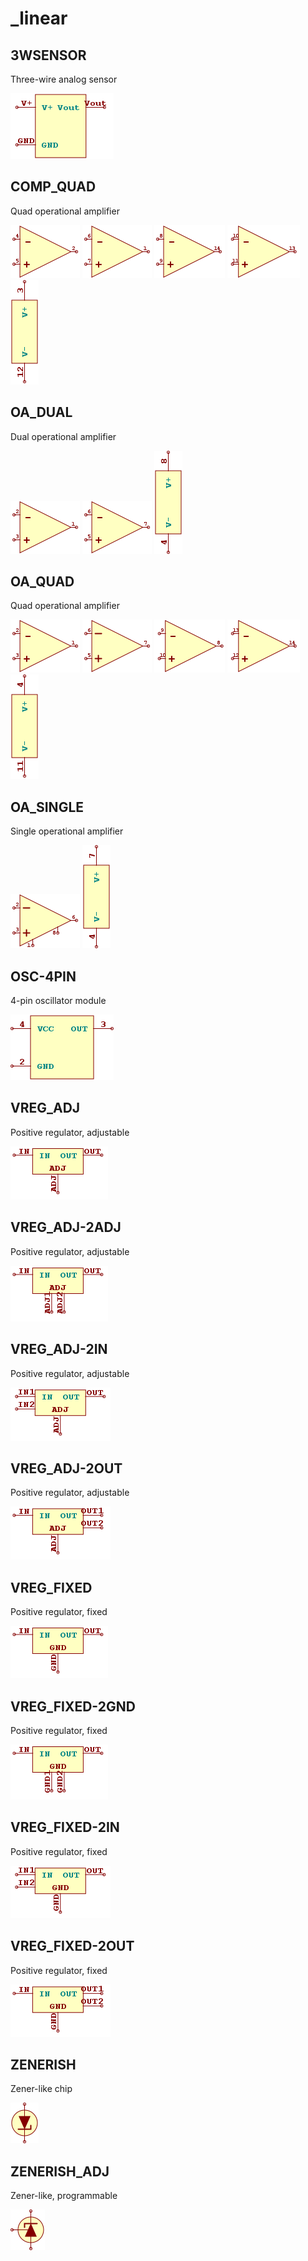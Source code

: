 # _linear

## 3WSENSOR
Three-wire analog sensor

![3WSENSOR__1__1](/images/_linear__3WSENSOR__1__1.png?raw=true) 

## COMP_QUAD
Quad operational amplifier

![COMP_QUAD__1__1](/images/_linear__COMP_QUAD__1__1.png?raw=true) 
![COMP_QUAD__2__1](/images/_linear__COMP_QUAD__2__1.png?raw=true) 
![COMP_QUAD__3__1](/images/_linear__COMP_QUAD__3__1.png?raw=true) 
![COMP_QUAD__4__1](/images/_linear__COMP_QUAD__4__1.png?raw=true) 
![COMP_QUAD__5__1](/images/TexasInstruments__LM339M__5__1.png?raw=true) 

## OA_DUAL
Dual operational amplifier

![OA_DUAL__1__1](/images/_linear__OA_DUAL__1__1.png?raw=true) 
![OA_DUAL__2__1](/images/_linear__OA_DUAL__2__1.png?raw=true) 
![OA_DUAL__3__1](/images/AnalogDevices__AD8552ARUZ__3__1.png?raw=true) 

## OA_QUAD
Quad operational amplifier

![OA_QUAD__1__1](/images/_linear__OA_DUAL__1__1.png?raw=true) 
![OA_QUAD__2__1](/images/_linear__OA_QUAD__2__1.png?raw=true) 
![OA_QUAD__3__1](/images/_linear__OA_QUAD__3__1.png?raw=true) 
![OA_QUAD__4__1](/images/_linear__OA_QUAD__4__1.png?raw=true) 
![OA_QUAD__5__1](/images/AnalogDevices__AD8554ARUZ__5__1.png?raw=true) 

## OA_SINGLE
Single operational amplifier

![OA_SINGLE__1__1](/images/_linear__OA_SINGLE__1__1.png?raw=true) 
![OA_SINGLE__2__1](/images/AnalogDevices__AD8597ARZ__2__1.png?raw=true) 

## OSC-4PIN
4-pin oscillator module

![OSC-4PIN__1__1](/images/_linear__OSC-4PIN__1__1.png?raw=true) 

## VREG_ADJ
Positive regulator, adjustable

![VREG_ADJ__1__1](/images/_linear__VREG_ADJ__1__1.png?raw=true) 

## VREG_ADJ-2ADJ
Positive regulator, adjustable

![VREG_ADJ-2ADJ__1__1](/images/_linear__VREG_ADJ-2ADJ__1__1.png?raw=true) 

## VREG_ADJ-2IN
Positive regulator, adjustable

![VREG_ADJ-2IN__1__1](/images/_linear__VREG_ADJ-2IN__1__1.png?raw=true) 

## VREG_ADJ-2OUT
Positive regulator, adjustable

![VREG_ADJ-2OUT__1__1](/images/_linear__VREG_ADJ-2OUT__1__1.png?raw=true) 

## VREG_FIXED
Positive regulator, fixed

![VREG_FIXED__1__1](/images/_linear__VREG_FIXED__1__1.png?raw=true) 

## VREG_FIXED-2GND
Positive regulator, fixed

![VREG_FIXED-2GND__1__1](/images/_linear__VREG_FIXED-2GND__1__1.png?raw=true) 

## VREG_FIXED-2IN
Positive regulator, fixed

![VREG_FIXED-2IN__1__1](/images/_linear__VREG_FIXED-2IN__1__1.png?raw=true) 

## VREG_FIXED-2OUT
Positive regulator, fixed

![VREG_FIXED-2OUT__1__1](/images/_linear__VREG_FIXED-2OUT__1__1.png?raw=true) 

## ZENERISH
Zener-like chip

![ZENERISH__1__1](/images/_linear__ZENERISH__1__1.png?raw=true) 

## ZENERISH_ADJ
Zener-like, programmable

![ZENERISH_ADJ__1__1](/images/TexasInstruments__TL431AIDBZ__1__1.png?raw=true) 


